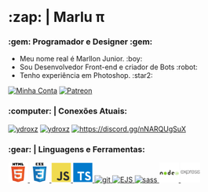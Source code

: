 <p align="center">
<br><h1 align="left">:zap: <b>|</b> Marlu π</h1>
<h3 align="left">:gem: Programador e Designer :gem:</h3>
<ul>
    <li>Meu nome real é Marllon Junior. :boy:</li>
    <li>Sou Desenvolvedor Front-end e criador de Bots :robot:</li>
    <li>Tenho experiência em Photoshop. :star2:</li>
</ul>
<a href="https://discord.com/users/334028550145572864"><img src="https://img.shields.io/badge/-@Marlu.π_%236190-4169E1?style=flat&labelColor=7289da&logo=discord&logoColor=white" alt="Minha Conta" /></a>
<a href="https://www.patreon.com/eomarlu"><img src="https://img.shields.io/badge/Donate-Patreon-F96854.svg" alt="Patreon" /></a>  


<h3 align="left">:computer: <b>|</b> Conexões Atuais:</h3>
<p align="left">
<a href="https://twitter.com/byKrypton" target="blank"><img align="center" src="https://cdn.jsdelivr.net/npm/simple-icons@3.0.1/icons/twitter.svg" alt="ydroxz" height="30" width="40" /></a>
<a href="https://instagram.com/byKrypton" target="blank"><img align="center" src="https://cdn.jsdelivr.net/npm/simple-icons@3.0.1/icons/instagram.svg" alt="ydroxz" height="30" width="40" /></a>
<a href="https://discord.gg/nNARQUgSuX" target="blank"><img align="center" src="https://cdn.jsdelivr.net/npm/simple-icons@3.0.1/icons/discord.svg" alt="https://discord.gg/nNARQUgSuX" height="30" width="40" /></a>
</p>
</p>


<h3 align="left">:gear: <b>|</b> Linguagens e Ferramentas:</h3>
<p align="left"> <a href="https://www.w3.org/html/" target="_blank"> <img src="https://raw.githubusercontent.com/devicons/devicon/master/icons/html5/html5-original-wordmark.svg" alt="html5" width="40" height="40"/> </a><a href="https://www.w3schools.com/css/" target="_blank"> <img src="https://raw.githubusercontent.com/devicons/devicon/master/icons/css3/css3-original-wordmark.svg" alt="css3" width="40" height="40"/> </a> <a href="https://developer.mozilla.org/en-US/docs/Web/JavaScript" target="_blank"> <img src="https://raw.githubusercontent.com/devicons/devicon/master/icons/javascript/javascript-original.svg" alt="javascript" width="40" height="40"/> </a><a href="https://www.typescriptlang.org/" target="_blank"> <img src="https://raw.githubusercontent.com/devicons/devicon/master/icons/typescript/typescript-original.svg" alt="typescript" width="40" height="40"/> </a> <a href="https://git-scm.com/" target="_blank"> <img src="https://www.vectorlogo.zone/logos/git-scm/git-scm-icon.svg" alt="git" width="40" height="40"/> </a> <a href="https://ejs.co/" target="_blank"> <img src="https://alternativetoapp.com/wp-content/uploads/2020/05/ejs_142671.jpg" alt="EJS" width="40" height="40"/> </a> <a href="https://sass-lang.com/" target="_blank"> <img src="https://cdn.iconscout.com/icon/free/png-512/sass-226054.png" alt="sass" width="40" height="40"/> </a> <a href="https://nodejs.org" target="_blank"> <img src="https://raw.githubusercontent.com/devicons/devicon/master/icons/nodejs/nodejs-original-wordmark.svg" alt="nodejs" width="40" height="40"/> </a> <a href="https://expressjs.com" target="_blank"> <img src="https://raw.githubusercontent.com/devicons/devicon/master/icons/express/express-original-wordmark.svg" alt="express" width="40" height="40"/> </a>

